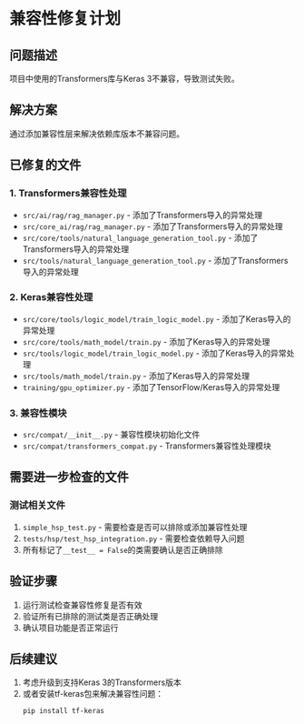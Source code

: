 # 兼容性修复计划

## 问题描述
项目中使用的Transformers库与Keras 3不兼容，导致测试失败。

## 解决方案
通过添加兼容性层来解决依赖库版本不兼容问题。

## 已修复的文件

### 1. Transformers兼容性处理
- `src/ai/rag/rag_manager.py` - 添加了Transformers导入的异常处理
- `src/core_ai/rag/rag_manager.py` - 添加了Transformers导入的异常处理
- `src/core/tools/natural_language_generation_tool.py` - 添加了Transformers导入的异常处理
- `src/tools/natural_language_generation_tool.py` - 添加了Transformers导入的异常处理

### 2. Keras兼容性处理
- `src/core/tools/logic_model/train_logic_model.py` - 添加了Keras导入的异常处理
- `src/core/tools/math_model/train.py` - 添加了Keras导入的异常处理
- `src/tools/logic_model/train_logic_model.py` - 添加了Keras导入的异常处理
- `src/tools/math_model/train.py` - 添加了Keras导入的异常处理
- `training/gpu_optimizer.py` - 添加了TensorFlow/Keras导入的异常处理

### 3. 兼容性模块
- `src/compat/__init__.py` - 兼容性模块初始化文件
- `src/compat/transformers_compat.py` - Transformers兼容性处理模块

## 需要进一步检查的文件

### 测试相关文件
1. `simple_hsp_test.py` - 需要检查是否可以排除或添加兼容性处理
2. `tests/hsp/test_hsp_integration.py` - 需要检查依赖导入问题
3. 所有标记了`__test__ = False`的类需要确认是否正确排除

## 验证步骤

1. 运行测试检查兼容性修复是否有效
2. 验证所有已排除的测试类是否正确处理
3. 确认项目功能是否正常运行

## 后续建议

1. 考虑升级到支持Keras 3的Transformers版本
2. 或者安装tf-keras包来解决兼容性问题：
   ```
   pip install tf-keras
   ```